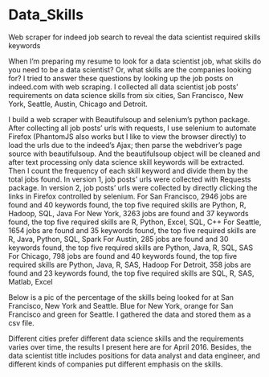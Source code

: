 # Data_Skills
Web scraper for indeed job search to reveal the data scientist required skills keywords

When I’m preparing my resume to look for a data scientist job, what skills do you need to be a data scientist? Or, what skills are the companies looking for? I tried to answer these questions by looking up the job posts on indeed.com with web scraping. I collected all data scientist job posts’ requirements on data science skills from six cities, San Francisco, New York, Seattle, Austin, Chicago and Detroit.

I build a web scraper with Beautifulsoup and selenium’s python package. After collecting all job posts’ urls with requests, I use selenium to automate Firefox (PhantomJS also works but I like to view the browser directly) to load the urls due to the indeed’s Ajax; then parse the webdriver’s page source with beautifulsoup. And the beautifulsoup object will be cleaned and after text processing only data science skill keywords will be extracted. Then I count the frequency of each skill keyword and divide them by the total jobs found.
In version 1, job posts’ urls were collected with Requests package.
In version 2, job posts’ urls were collected by directly clicking the links in Firefox controlled by selenium.
For San Francisco, 2946 jobs are found and 40 keywords found, the top five required skills are Python, R, Hadoop, SQL, Java
For New York, 3263 jobs are found and 37 keywords found, the top five required skills are R, Python, Excel, SQL, C++
For Seattle, 1654 jobs are found and 35 keywords found, the top five required skills are R, Java, Python, SQL, Spark
For Austin, 285 jobs are found and 30 keywords found, the top five required skills are Python, Java, R, SQL, SAS
For Chicago, 798 jobs are found and 40 keywords found, the top five required skills are Python, Java, R, SAS, Hadoop
For Detroit, 358 jobs are found and 23 keywords found, the top five required skills are SQL, R, SAS, Matlab, Excel

Below is a pic of the percentage of the skills being looked for at San Francisco, New York and Seattle. Blue for New York, orange for San Francisco and green for Seattle.
I gathered the data and stored them as a csv file. 

Different cities prefer different data science skills and the requirements varies over time, the results I present here are for April 2016. Besides, the data scientist title includes positions for data analyst and data engineer, and different kinds of companies put different emphasis on the skills.

